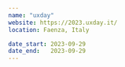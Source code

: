 ```yaml
---
name: "uxday"
website: https://2023.uxday.it/
location: Faenza, Italy

date_start: 2023-09-29
date_end:   2023-09-29
---
```

